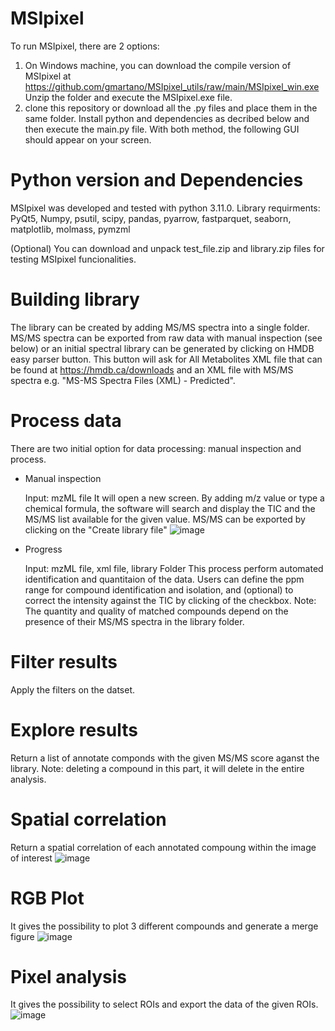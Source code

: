 # MSIpixel
To run MSIpixel, there are 2 options:
1)	On Windows machine, you can download the compile version of MSIpixel at https://github.com/gmartano/MSIpixel_utils/raw/main/MSIpixel_win.exe 
Unzip the folder and execute the MSIpixel.exe file.
2)	clone this repository or download all the .py files and place them in the same folder. Install python and dependencies as decribed below and then execute the main.py file. 
With both method, the following GUI should appear on your screen.



# Python version and Dependencies
MSIpixel was developed and tested with python 3.11.0.
Library requirments: PyQt5, Numpy, psutil, scipy, pandas, pyarrow, fastparquet, seaborn, matplotlib, molmass, pymzml

(Optional) You can download and unpack test_file.zip and library.zip files for testing MSIpixel funcionalities.

# Building library
The library can be created by adding MS/MS spectra into a single folder. MS/MS spectra can be exported from raw data with manual inspection (see below) or an initial spectral library can be generated by clicking on HMDB easy parser button. This button will ask for All Metabolites XML file that can be found at https://hmdb.ca/downloads and an XML file with MS/MS spectra e.g. "MS-MS Spectra Files (XML) - Predicted".

# Process data
There are two initial option for data processing: manual inspection and process.
  - Manual inspection
  
    Input: mzML file
    It will open a new screen. By adding m/z value or type a chemical formula, the software will search and display the TIC and the MS/MS list available for the given       value. MS/MS can be exported by clicking on the "Create library file"
    ![image](https://user-images.githubusercontent.com/91892227/224060350-4f739363-8fc4-4a56-b541-1be7b2105177.png)

  - Progress
  
    Input: mzML file, xml file, library Folder
    This process perform automated identification and quantitaion of the data. Users can define the ppm range for compound identification and isolation, and (optional)       to correct the intensity against the TIC by clicking of the checkbox.
    Note: The quantity and quality of matched compounds depend on the presence of their MS/MS     spectra in the library folder.
 
# Filter results
 
 Apply the filters on the datset.
 
# Explore results
 
 Return a list of annotate componds with the given MS/MS score aganst the library. Note: deleting a compound in this part, it will delete in the entire analysis.
 
# Spatial correlation
 
 Return a spatial correlation of each annotated compoung within the image of interest
 ![image](https://user-images.githubusercontent.com/91892227/223116192-4fae41b7-7977-439c-a39f-4f758a91c38a.png)

 
# RGB Plot
 
 It gives the possibility to plot 3 different compounds and generate a merge figure
 ![image](https://user-images.githubusercontent.com/91892227/223116432-5b5d9a18-ac8b-4fa6-882f-1e1c1caca620.png)

 
# Pixel analysis
 
 It gives the possibility to select ROIs and export the data of the given ROIs.
 ![image](https://user-images.githubusercontent.com/91892227/223116680-7236fe23-115f-4af1-bf57-80539a232572.png)
